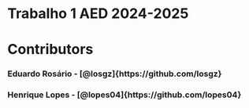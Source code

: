 # Trabalho 1 AED 2024-2025

<h1>Contributors</h1>
<h3>Eduardo Rosário - [@losgz]{https://github.com/losgz}</h3>
<h3>Henrique Lopes - [@lopes04]{https://github.com/lopes04}</h3>
